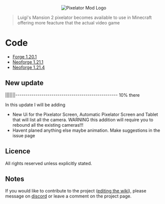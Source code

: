 <center>
  <img src="https://i.ibb.co/6cLD7M1s/Chat-GPT-Image-Jul-1-2025-10-20-04-PM.png" alt="Pixelator Mod Logo" />
</center>

<blockquote>
  Luigi's Mansion 2 pixelator becomes available to use in Minecraft offering more feacture that the actual video game
</blockquote>

<h1>Code</h1>

<ul>
  <li><a href="https://github.com/firemarios/Pixelator/tree/Forge-1.20.1">Forge 1.20.1</a></li>
  <li><a href="https://github.com/firemarios/Pixelator/tree/Neoforge-1.21.1">Neoforge 1.21.1</a></li>
  <li><a href="https://github.com/firemarios/Pixelator/tree/Neoforge-1.21.4">Neoforge 1.21.4</a></li>
</ul>

<h2>New update</h2>

<p>|||||||--------------------------------------------------- 10% there</p>
<p>In this update I will be adding</p>
<ul>
  <li>New Ui for the Pixelator Screen, Automatic Pixelator Screen and Tablet that will list all the camera. WARNING this addition will require you to rebound all the existing cameras!!!</li>
  <li>Havent planed anything else maybe animation. Make suggestions in the issue page</li>
</ul>

<h2>Licence</h2>

<p>All rights reserved unless explicitly stated.</p>

<h2>Notes</h2>

<p>If you would like to contribute to the project (<a href="https://firemarios.github.io/Pixelator/wiki">editing the wiki</a>), please message on <a href="https://discord.gg/quqkGBbkYB">discord</a> or leave a comment on the project page.</p>
